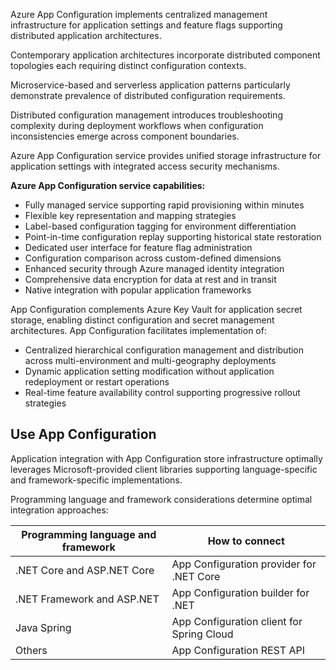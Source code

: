 Azure App Configuration implements centralized management infrastructure for application settings and feature flags supporting distributed application architectures.

Contemporary application architectures incorporate distributed component topologies each requiring distinct configuration contexts.

Microservice-based and serverless application patterns particularly demonstrate prevalence of distributed configuration requirements.

Distributed configuration management introduces troubleshooting complexity during deployment workflows when configuration inconsistencies emerge across component boundaries.

Azure App Configuration service provides unified storage infrastructure for application settings with integrated access security mechanisms.

**Azure App Configuration service capabilities:**

- Fully managed service supporting rapid provisioning within minutes
- Flexible key representation and mapping strategies
- Label-based configuration tagging for environment differentiation
- Point-in-time configuration replay supporting historical state restoration
- Dedicated user interface for feature flag administration
- Configuration comparison across custom-defined dimensions
- Enhanced security through Azure managed identity integration
- Comprehensive data encryption for data at rest and in transit
- Native integration with popular application frameworks

App Configuration complements Azure Key Vault for application secret storage, enabling distinct configuration and secret management architectures. App Configuration facilitates implementation of:

- Centralized hierarchical configuration management and distribution across multi-environment and multi-geography deployments
- Dynamic application setting modification without application redeployment or restart operations
- Real-time feature availability control supporting progressive rollout strategies

## Use App Configuration

Application integration with App Configuration store infrastructure optimally leverages Microsoft-provided client libraries supporting language-specific and framework-specific implementations.

Programming language and framework considerations determine optimal integration approaches:

| **Programming language and framework** | **How to connect**                        |
| -------------------------------------- | ----------------------------------------- |
| .NET Core and ASP.NET Core             | App Configuration provider for .NET Core  |
| .NET Framework and ASP.NET             | App Configuration builder for .NET        |
| Java Spring                            | App Configuration client for Spring Cloud |
| Others                                 | App Configuration REST API                |
